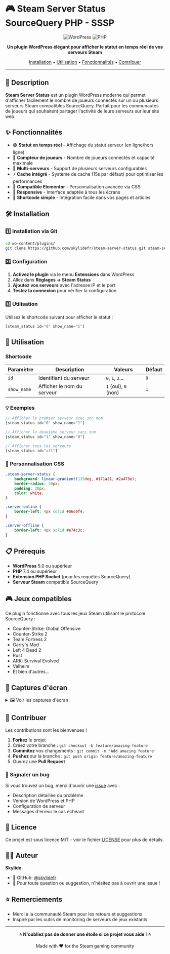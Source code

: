 # 🎮 Steam Server Status SourceQuery PHP - SSSP

<div align="center">

![WordPress](https://img.shields.io/badge/WordPress-5.0+-21759B?style=for-the-badge&logo=wordpress&logoColor=white)
![PHP](https://img.shields.io/badge/PHP-7.4+-777BB4?style=for-the-badge&logo=php&logoColor=white)

**Un plugin WordPress élégant pour afficher le statut en temps réel de vos serveurs Steam**

[Installation](#-installation) • [Utilisation](#-utilisation) • [Fonctionnalités](#-fonctionnalités) • [Contribuer](#-contribuer)

</div>

---

## 📖 Description

**Steam Server Status** est un plugin WordPress moderne qui permet d'afficher facilement le nombre de joueurs connectés sur un ou plusieurs serveurs Steam compatibles SourceQuery. Parfait pour les communautés de joueurs qui souhaitent partager l'activité de leurs serveurs sur leur site web.

## ✨ Fonctionnalités

- 🟢 **Statut en temps réel** - Affichage du statut serveur (en ligne/hors ligne)
- 👥 **Compteur de joueurs** - Nombre de joueurs connectés et capacité maximale
- 🔧 **Multi-serveurs** - Support de plusieurs serveurs configurables
- ⚡ **Cache intégré** - Système de cache (15s par défaut) pour optimiser les performances
- 🎨 **Compatible Elementor** - Personnalisation avancée via CSS
- 📱 **Responsive** - Interface adaptée à tous les écrans
- 🚀 **Shortcode simple** - Intégration facile dans vos pages et articles

## 🛠️ Installation

### 1️⃣ Installation via Git

```bash
cd wp-content/plugins/
git clone https://github.com/skylidefr/steam-server-status.git steam-server-status
```

### 2️⃣ Configuration

1. **Activez le plugin** via le menu **Extensions** dans WordPress
2. Allez dans **Réglages → Steam Status** 
3. **Ajoutez vos serveurs** avec l'adresse IP et le port
4. **Testez la connexion** pour vérifier la configuration

### 3️⃣ Utilisation

Utilisez le shortcode suivant pour afficher le statut :

```php
[steam_status id="0" show_name="1"]
```

## 🎯 Utilisation

### Shortcode

| Paramètre | Description | Valeurs | Défaut |
|-----------|-------------|---------|---------|
| `id` | Identifiant du serveur | `0`, `1`, `2`... | `0` |
| `show_name` | Afficher le nom du serveur | `1` (oui), `0` (non) | `1` |

### 💡 Exemples

```php
// Afficher le premier serveur avec son nom
[steam_status id="0" show_name="1"]

// Afficher le deuxième serveur sans nom
[steam_status id="1" show_name="0"]

// Afficher tous les serveurs
[steam_status id="all"]
```

### 🎨 Personnalisation CSS

```css
.steam-server-status {
    background: linear-gradient(135deg, #171a21, #2a475e);
    border-radius: 10px;
    padding: 20px;
    color: white;
}

.server-online {
    border-left: 4px solid #66c0f4;
}

.server-offline {
    border-left: 4px solid #e74c3c;
}
```

## 📋 Prérequis

- **WordPress** 5.0 ou supérieur
- **PHP** 7.4 ou supérieur  
- **Extension PHP Socket** (pour les requêtes SourceQuery)
- **Serveur Steam** compatible SourceQuery

## 🎮 Jeux compatibles

Ce plugin fonctionne avec tous les jeux Steam utilisant le protocole SourceQuery :

- Counter-Strike: Global Offensive
- Counter-Strike 2
- Team Fortress 2
- Garry's Mod
- Left 4 Dead 2
- Rust
- ARK: Survival Evolved
- Valheim
- Et bien d'autres...

## 📸 Captures d'écran

<details>
<summary>🖼️ Voir les captures d'écran</summary>

### Interface d'administration
![Admin Panel](screenshots/admin-panel.png)

### Affichage front-end
![Frontend Display](screenshots/frontend.png)

### Widget Elementor
![Elementor Widget](screenshots/elementor.png)

</details>

## 🤝 Contribuer

Les contributions sont les bienvenues ! 

1. **Forkez** le projet
2. Créez votre branche : `git checkout -b feature/amazing-feature`
3. **Commitez** vos changements : `git commit -m 'Add amazing feature'`
4. **Pushez** sur la branche : `git push origin feature/amazing-feature`
5. Ouvrez une **Pull Request**

### 🐛 Signaler un bug

Si vous trouvez un bug, merci d'ouvrir une [issue](../../issues) avec :
- Description détaillée du problème
- Version de WordPress et PHP
- Configuration de serveur
- Messages d'erreur le cas échéant

## 📄 Licence

Ce projet est sous licence MIT - voir le fichier [LICENSE](LICENSE) pour plus de détails.

## 👨‍💻 Auteur

**Skylide** 
- 🐙 GitHub: [@skylidefr](https://github.com/skylidefr)
- 💬 Pour toute question ou suggestion, n'hésitez pas à ouvrir une issue !

## ⭐ Remerciements

- Merci à la communauté Steam pour les retours et suggestions
- Inspiré par les outils de monitoring de serveurs de jeux existants

---

<div align="center">

**⭐ N'oubliez pas de donner une étoile si ce projet vous aide ! ⭐**

Made with ❤️ for the Steam gaming community

</div>
